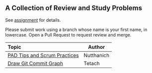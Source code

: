 ## A Collection of Review and Study Problems

See [assignment](https://cpske.github.io/ISP/assignment/problemset-assignment) for details.

Please submit work using a branch whose name is your first name, in lowercase. Open a Pull Request to request review and merge.

| Topic                                            | Author |
|:-------------------------------------------------|--------|
| [PAD Tips and Scrum Practices](pad-tips-and-scrum/README) | Nutthanich |
| [Draw Git Commit Graph](git-command/README) | Tetach |
